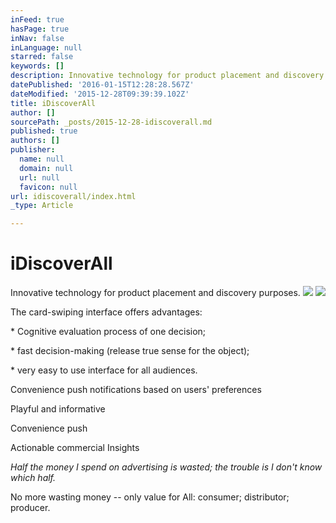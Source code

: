 ```yaml
---
inFeed: true
hasPage: true
inNav: false
inLanguage: null
starred: false
keywords: []
description: Innovative technology for product placement and discovery purposes.
datePublished: '2016-01-15T12:28:28.567Z'
dateModified: '2015-12-28T09:39:39.102Z'
title: iDiscoverAll
author: []
sourcePath: _posts/2015-12-28-idiscoverall.md
published: true
authors: []
publisher:
  name: null
  domain: null
  url: null
  favicon: null
url: idiscoverall/index.html
_type: Article

---
```

# iDiscoverAll

Innovative technology for product
placement and discovery purposes.
![](https://the-grid-user-content.s3-us-west-2.amazonaws.com/ed22a2b1-0b3d-48e6-be2b-8b7058774893.png)
![](https://the-grid-user-content.s3-us-west-2.amazonaws.com/f80425aa-a11d-4e39-b613-f53b644c14be.png)

The card-swiping interface offers advantages:

\* Cognitive evaluation process of one decision; 

\* fast decision-making (release
true sense for the object); 

\* very easy to use interface for all audiences. 

Convenience push notifications based on users' preferences 

Playful and
informative

Convenience push

Actionable commercial
Insights

_Half the money I spend
on advertising is wasted; the trouble is I don't know which half._

No more wasting money --
only value for All: consumer; distributor; producer.
